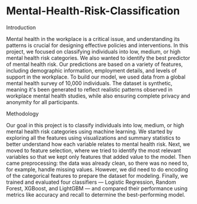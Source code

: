 # Mental-Health-Risk-Classification

Introduction

Mental health in the workplace is a critical issue, and understanding its patterns is crucial for designing effective policies and interventions.
In this project, we focused on classifying individuals into low, medium, or high mental health risk categories.
We also wanted to identify the best predictor of mental health risk.
Our predictions are based on a variety of features, including demographic information, employment details, and levels of support in the workplace.
To build our model, we used data from a global mental health survey of 10,000 individuals.
The dataset is synthetic, meaning it's been generated to reflect realistic patterns observed in workplace mental health studies, while also ensuring complete privacy and anonymity for all participants.

Methodology

Our goal in this project is to classify individuals into low, medium, or high mental health risk categories using machine learning.
We started by exploring all the features using visualizations and summary statistics to better understand how each variable relates to mental health risk.
Next, we moved to feature selection, where we tried to identify the most relevant variables so that we kept only features that added value to the model.
Then came preprocessing: the data was already clean, so there was no need to, for example, handle missing values. However, we did need to do encoding of the categorical features to prepare the dataset for modeling.
Finally, we trained and evaluated four classifiers — Logistic Regression, Random Forest, XGBoost, and LightGBM — and compared their performance using metrics like accuracy and recall to determine the best-performing model.

